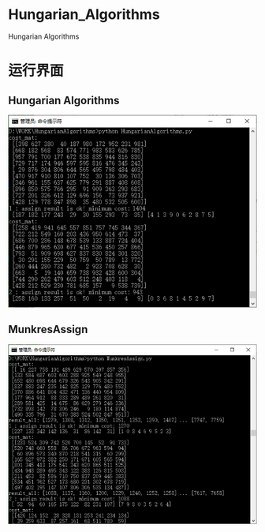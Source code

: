 # Hungarian_Algorithms
Hungarian Algorithms
# 运行界面
## Hungarian Algorithms
<img src="HungarianAlgorithms.jpg">

## MunkresAssign
<img src="MunkresAssign.jpg">
